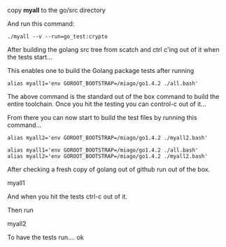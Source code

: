 
copy **myall** to the go/src directory

And run this command:

```
./myall --v --run=go_test:crypto
```

After building the golang src tree from scatch and ctrl c'ing
out of it when the tests start...

This enables one to build the Golang package tests after running

```
alias myall1='env GOROOT_BOOTSTRAP=/miago/go1.4.2 ./all.bash'
```

The above command is the standard out of the box command to build
the entire toolchain.  Once you hit the testing you can control-c
out of it...

From there you can now start to build the test files by running
this command...

```
alias myall2='env GOROOT_BOOTSTRAP=/miago/go1.4.2 ./myall2.bash'
```

```
alias myall1='env GOROOT_BOOTSTRAP=/miago/go1.4.2 ./all.bash'
alias myall2='env GOROOT_BOOTSTRAP=/miago/go1.4.2 ./myall2.bash'
```

After checking a fresh copy of golang out of github run out of the box.

myall1

And when you hit the tests ctrl-c out of it.

Then run

myall2

To have the tests run....
ok
